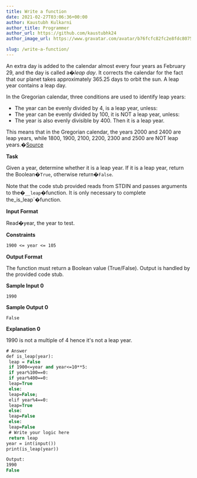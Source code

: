 ```yaml
---
title: Write a function
date: 2021-02-27T03:06:36+00:00
author: Kaustubh Kulkarni
author_title: Programmer
author_url: https://github.com/kaustubhk24
author_image_url: https://www.gravatar.com/avatar/b76fcfc82fc2e8fdc8075636f1735f61?s=200

slug: /write-a-function/
---
```

An extra day is added to the calendar almost every four years as February 29, and the day is called a�_leap day_. It corrects the calendar for the fact that our planet takes approximately 365.25 days to orbit the sun. A leap year contains a leap day.

In the Gregorian calendar, three conditions are used to identify leap years:

 * The year can be evenly divided by 4, is a leap year, unless:
 * The year can be evenly divided by 100, it is NOT a leap year, unless:
 * The year is also evenly divisible by 400. Then it is a leap year.

This means that in the Gregorian calendar, the years 2000 and 2400 are leap years, while 1800, 1900, 2100, 2200, 2300 and 2500 are NOT leap years.�[Source](http://www.timeanddate.com/date/leapyear.html)

**Task**

Given a year, determine whether it is a leap year. If it is a leap year, return the Boolean�`True`, otherwise return�`False`.

Note that the code stub provided reads from STDIN and passes arguments to the�`__leap`�function. It is only necessary to complete the_is_leap`�function.

**Input Format**

Read�year, the year to test.

**Constraints**

```vb title="file.vb"
1900 <= year <= 105
```

**Output Format**

The function must return a Boolean value (True/False). Output is handled by the provided code stub.

**Sample Input 0**


```
1990

```


**Sample Output 0**


```
False

```


**Explanation 0**

1990 is not a multiple of 4 hence it's not a leap year.



```vb title="file.vb"
# Answer
def is_leap(year):
 leap = False
 if 1900<=year and year<=10**5:
 if year%100==0:
 if year%400==0:
 leap=True
 else:
 leap=False;
 elif year%4==0:
 leap=True
 else:
 leap=False
 else:
 leap=False
 # Write your logic here
 return leap
year = int(input())
print(is_leap(year))
```

```vb title="file.vb"
Output:
1990
False
```